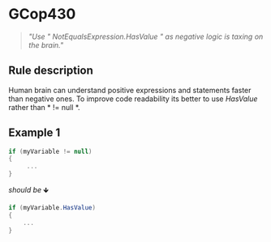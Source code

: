 ﻿# GCop430

> *"Use \" NotEqualsExpression.HasValue \" as negative logic is taxing on the brain."*


## Rule description
Human brain can understand positive expressions and statements faster than negative ones. To improve code readability its better to use *HasValue* rather than * != null *. 

## Example 1
```csharp
if (myVariable != null)
{
     ...
}
```
*should be* 🡻

```csharp
if (myVariable.HasValue)
{
    ...
}
```

